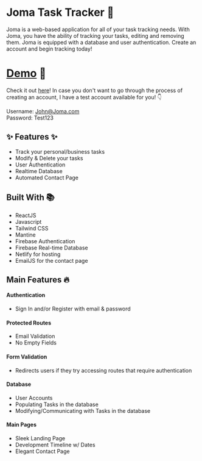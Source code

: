 # Joma Task Tracker 📝 
Joma is a web-based application for all of your task tracking needs. With Joma, you have the ability of tracking your tasks, editing and removing them. Joma is equipped with a database and user authentication. Create an account and begin tracking today!

# [Demo](https://jomatracker.netlify.app/) 🚀
Check it out [here](https://jomatracker.netlify.app/)! In case you don't want to go through the process of creating an account, I have a test account available for you! 👇

Username: John@Joma.com\
Password: Test123

## ✨ Features ✨
* Track your personal/business tasks
* Modify & Delete your tasks
* User Authentication 
* Realtime Database
* Automated Contact Page

## Built With 📚
* ReactJS
* Javascript
* Tailwind CSS
* Mantine 
* Firebase Authentication
* Firebase Real-time Database
* Netlify for hosting
* EmailJS for the contact page

## Main Features 🔥
#### Authentication
* Sign In and/or Register with email & password
#### Protected Routes
* Email Validation
* No Empty Fields
#### Form Validation
* Redirects users if they try accessing routes that require authentication
#### Database
* User Accounts
* Populating Tasks in the database
* Modifying/Communicating with Tasks in the database
#### Main Pages
* Sleek Landing Page
* Development Timeline w/ Dates
* Elegant Contact Page
